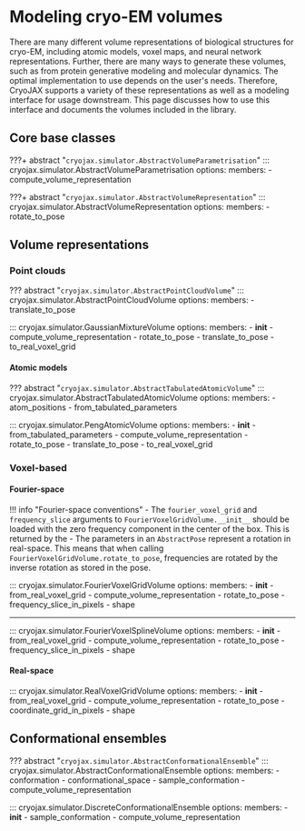 # Modeling cryo-EM volumes

There are many different volume representations of biological structures for cryo-EM, including atomic models, voxel maps, and neural network representations. Further, there are many ways to generate these volumes, such as from protein generative modeling and molecular dynamics. The optimal implementation to use depends on the user's needs. Therefore, CryoJAX supports a variety of these representations as well as a modeling interface for usage downstream. This page discusses how to use this interface and documents the volumes included in the library.

## Core base classes

???+ abstract "`cryojax.simulator.AbstractVolumeParametrisation`"
    ::: cryojax.simulator.AbstractVolumeParametrisation
        options:
            members:
                - compute_volume_representation


???+ abstract "`cryojax.simulator.AbstractVolumeRepresentation`"
    ::: cryojax.simulator.AbstractVolumeRepresentation
        options:
            members:
                - rotate_to_pose

## Volume representations

### Point clouds

??? abstract "`cryojax.simulator.AbstractPointCloudVolume`"
    ::: cryojax.simulator.AbstractPointCloudVolume
        options:
            members:
                - translate_to_pose

::: cryojax.simulator.GaussianMixtureVolume
    options:
        members:
            - __init__
            - compute_volume_representation
            - rotate_to_pose
            - translate_to_pose
            - to_real_voxel_grid

#### Atomic models

??? abstract "`cryojax.simulator.AbstractTabulatedAtomicVolume`"
    ::: cryojax.simulator.AbstractTabulatedAtomicVolume
        options:
            members:
                - atom_positions
                - from_tabulated_parameters

::: cryojax.simulator.PengAtomicVolume
    options:
        members:
            - __init__
            - from_tabulated_parameters
            - compute_volume_representation
            - rotate_to_pose
            - translate_to_pose
            - to_real_voxel_grid

### Voxel-based

#### Fourier-space

!!! info "Fourier-space conventions"
    - The `fourier_voxel_grid` and `frequency_slice` arguments to
    `FourierVoxelGridVolume.__init__` should be loaded with the zero frequency
    component in the center of the box. This is returned by the
    - The parameters in an `AbstractPose` represent a rotation in real-space. This means that when calling `FourierVoxelGridVolume.rotate_to_pose`,
    frequencies are rotated by the inverse rotation as stored in the pose.

::: cryojax.simulator.FourierVoxelGridVolume
        options:
            members:
                - __init__
                - from_real_voxel_grid
                - compute_volume_representation
                - rotate_to_pose
                - frequency_slice_in_pixels
                - shape

---

::: cryojax.simulator.FourierVoxelSplineVolume
        options:
            members:
                - __init__
                - from_real_voxel_grid
                - compute_volume_representation
                - rotate_to_pose
                - frequency_slice_in_pixels
                - shape


#### Real-space

::: cryojax.simulator.RealVoxelGridVolume
        options:
            members:
                - __init__
                - from_real_voxel_grid
                - compute_volume_representation
                - rotate_to_pose
                - coordinate_grid_in_pixels
                - shape


## Conformational ensembles

??? abstract "`cryojax.simulator.AbstractConformationalEnsemble`"
    ::: cryojax.simulator.AbstractConformationalEnsemble
        options:
            members:
                - conformation
                - conformational_space
                - sample_conformation
                - compute_volume_representation

::: cryojax.simulator.DiscreteConformationalEnsemble
        options:
            members:
                - __init__
                - sample_conformation
                - compute_volume_representation

